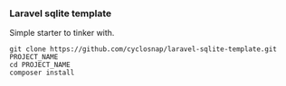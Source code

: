 ### Laravel sqlite template

Simple starter to tinker with. 

```
git clone https://github.com/cyclosnap/laravel-sqlite-template.git PROJECT_NAME
cd PROJECT_NAME
composer install
```

